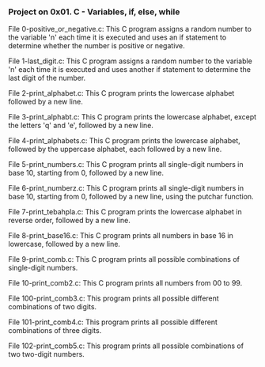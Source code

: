 ### Project on 0x01. C - Variables, if, else, while

File 0-positive_or_negative.c: This C program assigns a random number to the variable 'n' each time it is executed and uses an if statement to determine whether the number is positive or negative.

File 1-last_digit.c: This C program assigns a random number to the variable 'n' each time it is executed and uses another if statement to determine the last digit of the number.

File 2-print_alphabet.c: This C program prints the lowercase alphabet followed by a new line.

File 3-print_alphabt.c: This C program prints the lowercase alphabet, except the letters 'q' and 'e', followed by a new line.

File 4-print_alphabets.c: This C program prints the lowercase alphabet, followed by the uppercase alphabet, each followed by a new line.

File 5-print_numbers.c: This C program prints all single-digit numbers in base 10, starting from 0, followed by a new line.

File 6-print_numberz.c: This C program prints all single-digit numbers in base 10, starting from 0, followed by a new line, using the putchar function.

File 7-print_tebahpla.c: This C program prints the lowercase alphabet in reverse order, followed by a new line.

File 8-print_base16.c: This C program prints all numbers in base 16 in lowercase, followed by a new line.

File 9-print_comb.c: This C program prints all possible combinations of single-digit numbers.

File 10-print_comb2.c: This C program prints all numbers from 00 to 99.

File 100-print_comb3.c: This program prints all possible different combinations of two digits.

File 101-print_comb4.c: This program prints all possible different combinations of three digits.

File 102-print_comb5.c: This program prints all possible combinations of two two-digit numbers.
